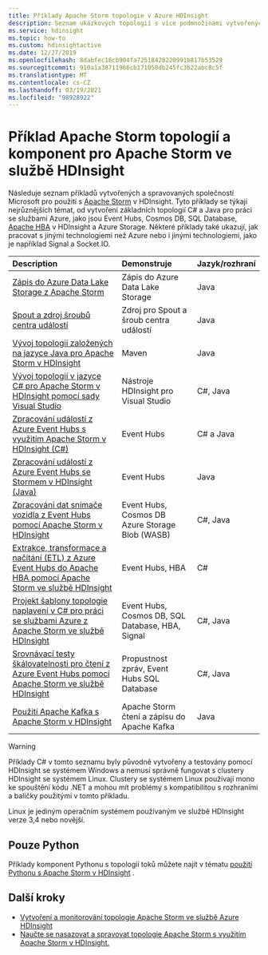 ```yaml
---
title: Příklady Apache Storm topologie v Azure HDInsight
description: Seznam ukázkových topologií s více podmnožinami vytvořených a testovaných pomocí Apache Storm v HDInsight, včetně základních topologií C# a Java a práce s Event Hubs
ms.service: hdinsight
ms.topic: how-to
ms.custom: hdinsightactive
ms.date: 12/27/2019
ms.openlocfilehash: 8dabfec18cb904fa72518428220991b817b53529
ms.sourcegitcommit: 910a1a38711966cb171050db245fc3b22abc8c5f
ms.translationtype: MT
ms.contentlocale: cs-CZ
ms.lasthandoff: 03/19/2021
ms.locfileid: "98928922"
---
```

# <a name="example-apache-storm-topologies-and-components-for-apache-storm-on-hdinsight"></a>Příklad Apache Storm topologií a komponent pro Apache Storm ve službě HDInsight

Následuje seznam příkladů vytvořených a spravovaných společností Microsoft pro použití s [Apache Storm](https://storm.apache.org/) v HDInsight. Tyto příklady se týkají nejrůznějších témat, od vytvoření základních topologií C# a Java pro práci se službami Azure, jako jsou Event Hubs, Cosmos DB, SQL Database, [Apache HBA](https://hbase.apache.org/) v HDInsight a Azure Storage. Některé příklady také ukazují, jak pracovat s jinými technologiemi než Azure nebo i jinými technologiemi, jako je například Signal a Socket.IO.

| Description | Demonstruje | Jazyk/rozhraní |
|:--- |:--- |:--- |
| [Zápis do Azure Data Lake Storage z Apache Storm](apache-storm-write-data-lake-store.md) |Zápis do Azure Data Lake Storage |Java |
| [Spout a zdroj šroubů centra událostí](https://github.com/apache/storm/tree/master/external/storm-eventhubs) |Zdroj pro Spout a šroub centra událostí |Java |
| [Vývoj topologií založených na jazyce Java pro Apache Storm v HDInsight][5797064f] |Maven |Java |
| [Vývoj topologií v jazyce C# pro Apache Storm v HDInsight pomocí sady Visual Studio][16fce2d1] |Nástroje HDInsight pro Visual Studio |C#, Java |
| [Zpracování událostí z Azure Event Hubs s využitím Apache Storm v HDInsight (C#)][844d1d81] |Event Hubs |C# a Java |
| [Zpracování událostí z Azure Event Hubs se Stormem v HDInsight (Java)](https://github.com/Azure-Samples/hdinsight-java-storm-eventhub) |Event Hubs |Java |
| [Zpracování dat snímače vozidla z Event Hubs pomocí Apache Storm v HDInsight][246ee964] |Event Hubs, Cosmos DB Azure Storage Blob (WASB) |C#, Java |
| [Extrakce, transformace a načítání (ETL) z Azure Event Hubs do Apache HBA pomocí Apache Storm ve službě HDInsight][b4b68194] |Event Hubs, HBA |C# |
| [Projekt šablony topologie naplavení v C# pro práci se službami Azure z Apache Storm ve službě HDInsight][ce0c02a2] |Event Hubs, Cosmos DB, SQL Database, HBA, Signal |C#, Java |
| [Srovnávací testy škálovatelnosti pro čtení z Azure Event Hubs pomocí Apache Storm ve službě HDInsight][d6c540e3] |Propustnost zpráv, Event Hubs SQL Database |C#, Java |
| [Použití Apache Kafka s Apache Storm v HDInsight](../hdinsight-apache-storm-with-kafka.md) | Apache Storm čtení a zápisu do Apache Kafka | Java |

> [!WARNING]  
> Příklady C# v tomto seznamu byly původně vytvořeny a testovány pomocí HDInsight se systémem Windows a nemusí správně fungovat s clustery HDInsight se systémem Linux. Clustery se systémem Linux používají mono ke spouštění kódu .NET a mohou mít problémy s kompatibilitou s rozhraními a balíčky použitými v tomto příkladu.
>
> Linux je jediným operačním systémem používaným ve službě HDInsight verze 3,4 nebo novější.

## <a name="python-only"></a>Pouze Python

Příklady komponent Pythonu s topologií toků můžete najít v tématu [použití Pythonu s Apache Storm v HDInsight](apache-storm-develop-python-topology.md) .

## <a name="next-steps"></a>Další kroky

* [Vytvoření a monitorování topologie Apache Storm ve službě Azure HDInsight](./apache-storm-quickstart.md)
* [Naučte se nasazovat a spravovat topologie Apache Storm s využitím Apache Storm v HDInsight.][6eb0d3b8]

[6eb0d3b8]:apache-storm-deploy-monitor-topology-linux.md "Naučte se nasazovat a spravovat topologie pomocí webového Apache Stormho řídicího panelu a uživatelského rozhraní pro více procesorů nebo nástrojů HDInsight pro Visual Studio."
[16fce2d1]:apache-storm-develop-csharp-visual-studio-topology.md "Naučte se vytvářet topologie v jazyce C# pomocí nástrojů HDInsight pro Visual Studio."
[5797064f]:apache-storm-develop-java-topology.md "Naučte se vytvářet topologie s více podmnožinami v jazyce Java pomocí Maven vytvořením základní topologie WORDCOUNT."
[844d1d81]:apache-storm-develop-csharp-event-hub-topology.md "Přečtěte si, jak číst a zapisovat data z Azure Event Hubs se zaplavou v HDInsight."
[246ee964]: https://github.com/hdinsight/hdinsight-storm-examples/blob/master/IotExample/README.md "Naučte se, jak pomocí topologie rozkladu číst zprávy z Azure Event Hubs, číst dokumenty z Azure Cosmos DB a odkazovat na ně data a ukládat je do Azure Storage."
[d6c540e3]: https://github.com/hdinsight/hdinsight-storm-examples/blob/master/EventCountExample "Několik topologií k předvedení propustnosti při čtení z Azure Event Hubs a ukládání do SQL Database pomocí Apache Storm v HDInsight."
[b4b68194]: https://github.com/hdinsight/hdinsight-storm-examples/blob/master/RealTimeETLExample "Naučte se číst data z Azure Event Hubs, agregovat & transformovat data a pak je Uložit do HBA v HDInsight."
[ce0c02a2]: https://github.com/hdinsight/hdinsight-storm-examples/tree/master/templates/HDInsightStormExamples "Tento projekt obsahuje šablony pro spoutů, šrouby a topologie pro interakci s různými službami Azure, jako jsou Event Hubs, Cosmos DB a SQL Database."

